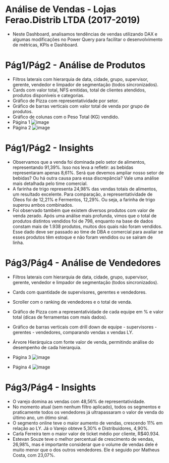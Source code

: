 # Análise de Vendas - Lojas Ferao.Distrib LTDA (2017-2019)
* Neste Dashboard, analisamos tendências de vendas utilizando DAX e algumas modificações no Power Query para facilitar o desenvolvimento de métricas, KPIs e Dashboard.

# Pág1/Pág2 - Análise de Produtos

*  Filtros laterais com hierarquia de data, cidade, grupo, supervisor, gerente, vendedor e limpador de segmentação (todos sincronizados).
*  Cards com valor total, NFS emitidas, total de clientes atendidos, produtos disponíveis e categorias.
*  Gráfico de Pizza com representatividade por setor.
*  Gráfico de barras verticais com valor total de venda por grupo de produtos.
*  Gráfico de colunas com o Peso Total (KG) vendido.
* Página 1
  ![image](https://github.com/nicolaskra/ferao_distrib/assets/144272226/732c09f5-31b8-4372-8aa5-fb6919ca602c)
* Página 2
  ![image](https://github.com/nicolaskra/ferao_distrib/assets/144272226/f39e6c8f-2d50-4e98-97a8-3a8cc178812a)

#  Pág1/Pág2 - Insights

*  Observamos que a venda foi dominada pelo setor de alimentos, representando 91,39%. Isso nos leva a refletir: as bebidas representaram apenas 8,61%. Será que devemos ampliar nosso setor de bebidas? Ou há outra causa para essa discrepância? Vale uma análise mais detalhada pelo time comercial.
*  A farinha de trigo representa 24,98% das vendas totais de alimentos, um resultado excelente. Para comparação, a representatividade de Óleos foi de 12,21% e Fermentos, 12,29%. Ou seja, a farinha de trigo superou ambos combinados.
*  Foi observado também que existem diversos produtos com valor de venda zerado. Após uma análise mais profunda, vimos que o total de produtos distintos vendidos foi de 798, enquanto na base de dados constam mais de 1.938 produtos, muitos dos quais não foram vendidos. Esse dado deve ser passado ao time de DBA e comercial para avaliar se esses produtos têm estoque e não foram vendidos ou se saíram de linha.

#  Pág3/Pág4 - Análise de Vendedores

*  Filtros laterais com hierarquia de data, cidade, grupo, supervisor, gerente, vendedor e limpador de segmentação (todos sincronizados).
*  Cards com quantidade de supervisores, gerentes e vendedores.
*  Scroller com o ranking de vendedores e o total de venda.
*  Gráfico de Pizza com a representatividade de cada equipe em % e valor total (dicas de ferramentas com mais dados).
*  Gráfico de barras verticais com drill down de equipe - supervisores - gerentes - vendedores, comparando vendas x vendas LY.
*  Árvore Hierárquica com fonte valor de venda, permitindo análise do desempenho de cada hierarquia.

* Página 3
  ![image](https://github.com/nicolaskra/ferao_distrib/assets/144272226/f06b5093-b546-44d3-9a50-abaeabdb75f3)
* Página 4
  ![image](https://github.com/nicolaskra/ferao_distrib/assets/144272226/cbc147bb-24a2-4432-ada5-b545eed7343a)

# Pág3/Pág4 - Insights

*  O varejo domina as vendas com 48,56% de representatividade.
*  No momento atual (sem nenhum filtro aplicado), todos os segmentos e praticamente todos os vendedores já ultrapassaram o valor de venda do último ano, um ótimo sinal.
*  O segmento online teve o maior aumento de vendas, crescendo 11% em relação ao LY. Já o Varejo obteve 5,30% e Distribuidores, 4,90%.
*  Carla Ferreira tem o maior valor de ticket médio por cliente, R$40.934.
*  Estevan Souze teve o melhor percentual de crescimento de vendas, 26,98%, mas é importante considerar que o volume de vendas dele é muito menor que o dos outros vendedores. Ele é seguido por Matheus Costa, com 23,07%.

